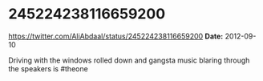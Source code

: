 # 245224238116659200
https://twitter.com/AliAbdaal/status/245224238116659200
**Date:** 2012-09-10

Driving with the windows rolled down and gangsta music blaring through the speakers is #theone
